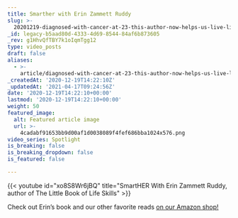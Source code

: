 ```yaml
---
title: Smarther with Erin Zammett Ruddy
slug: >-
  20201219-diagnosed-with-cancer-at-23-this-author-now-helps-us-live-life-smarter-smarther-w-erin-zammett-ruddy
_id: legacy-b5aad80d-4333-4d69-8544-84af6b873605
_rev: g1HhvQfTBY7k1oIqmTgg12
type: video_posts
draft: false
aliases:
  - >-
    article/diagnosed-with-cancer-at-23-this-author-now-helps-us-live-life-smarter-smarther-w-erin-zammett-ruddy/
_createdAt: '2020-12-19T14:22:10Z'
_updatedAt: '2021-04-17T09:24:56Z'
date: '2020-12-19T14:22:10+00:00'
lastmod: '2020-12-19T14:22:10+00:00'
weight: 50
featured_image:
  alt: Featured article image
  url: >-
    4cadabf91653bb9d00af1d0038089f4fef686bba1024x576.png
video_series: Spotlight
is_breaking: false
is_breaking_dropdown: false
is_featured: false

---
```

{{< youtube id="xo8S8Wr6jBQ" title="SmartHER With Erin Zammett Ruddy, author of The Little Book of Life Skills" >}}

Check out Erin’s book and our other favorite reads [on our Amazon shop!](https://www.amazon.com/shop/smarthernews?listId=299RDIAANK4DN)